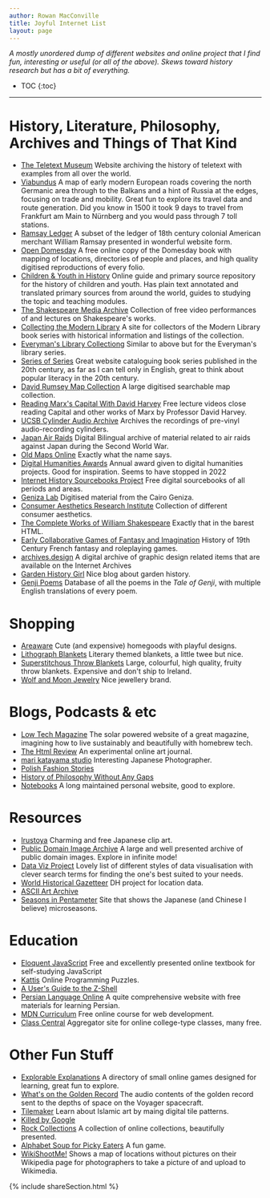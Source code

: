 ```yaml
---
author: Rowan MacConville
title: Joyful Internet List
layout: page
---
```

*A mostly unordered dump of different websites and online project that I find fun, interesting or useful (or all of the above). Skews toward history research but has a bit of everything.*
* TOC
{:toc}

---
# History, Literature, Philosophy, Archives and Things of That Kind
- [The Teletext Museum](https://teletext.mb21.co.uk/) Website archiving the history of teletext with examples from all over the world.
- [Viabundus](https://www.landesgeschichte.uni-goettingen.de/handelsstrassen/map.php?lat=54.02351987047388&lon=18.654785156250004&z=6) A map of early modern European roads covering the north Germanic area through to the Balkans and a hint of Russia at the edges, focusing on trade and mobility. Great fun to explore its travel data and route generation. Did you know in 1500 it took 9 days to travel from Frankfurt am Main to Nürnberg and you would pass through 7 toll stations.
- [Ramsay Ledger](https://ramsay.arthistory.wisc.edu/about/) A subset of the ledger of 18th century colonial American merchant William Ramsay presented in wonderful website form.
- [Open Domesday](https://opendomesday.org/) A free online copy of the Domesday book with mapping of locations, directories of people and places, and high quality digitised reproductions of every folio.
- [Children & Youth in History](https://chnm.gmu.edu/cyh/introduction.html) Online guide and primary source repository for the history of children and youth. Has plain text annotated and translated primary sources from around the world, guides to studying the topic and teaching modules.
- [The Shakespeare Media Archive](https://sites.google.com/ncsu.edu/the-shakespeare-media-archive/home) Collection of free video performances of and lectures on Shakespeare's works.
- [Collecting the Modern Library](https://www.modernlib.com)  A site for collectors of the Modern Library book series with historical information and listings of the collection.
- [Everyman's Library Collectiong](http://everymanslibrarycollecting.com/) Similar to above but for the Everyman's library series.
- [Series of Series](https://seriesofseries.com/) Great website cataloguing book series published in the 20th century, as far as I can tell only in English, great to think about popular literacy in the 20th century.
- [David Rumsey Map Collection](https://www.davidrumsey.com/) A large digitised searchable map collection.
- [Reading Marx's Capital With David Harvey](https://davidharvey.org/reading-capital/) Free lecture videos close reading Capital and other works of Marx by Professor David Harvey.
- [UCSB Cylinder Audio Archive](https://cylinders.library.ucsb.edu/index.php) Archives the recordings of pre-vinyl audio-recording cylinders.
- [Japan Air Raids](https://www.japanairraids.org/) Digital Bilingual archive of material related to air raids against Japan during the Second World War.
- [Old Maps Online](https://www.oldmapsonline.org) Exactly what the name says.
- [Digital Humanities Awards](http://dhawards.org/) Annual award given to digital humanities projects. Good for inspiration. Seems to have stopped in 2022
- [Internet History Sourcebooks Project](https://sourcebooks.fordham.edu/index.asp) Free digital sourcebooks of all periods and areas.
- [Geniza Lab](https://genizalab.princeton.edu/) Digitised material from the Cairo Geniza.
- [Consumer Aesthetics Research Institute](https://cari.institute/) Collection of different consumer aesthetics.
- [The Complete Works of William Shakespeare](https://shakespeare.mit.edu/) Exactly that in the barest HTML.
- [Early Collaborative Games of Fantasy and Imagination](https://wobbupalooza.neocities.org/) History of 19th Century French fantasy and roleplaying games.
- [archives.design](https://archives.design/) A digital archive of graphic design related items that are available on the Internet Archives
- [Garden History Girl](https://www.gardenhistorygirl.co.uk/) Nice blog about garden history.
- [Genji Poems](https://genjipoems.org/) Database of all the poems in the *Tale of Genji*, with multiple English translations of every poem.


# Shopping
- [Areaware](https://www.areaware.com/) Cute (and expensive) homegoods with playful designs.
- [Lithograph Blankets](https://www.litographs.com/collections/blankets) Literary themed blankets, a little twee but nice.
- [Superstitchous Throw Blankets](https://superstitchous.com/) Large, colourful, high quality, fruity throw blankets. Expensive and don't ship to Ireland. 
- [Wolf and Moon Jewelry](https://www.wolfandmoon.com/en-ie) Nice jewellery brand.

# Blogs, Podcasts & etc
- [Low Tech Magazine](https://solar.lowtechmagazine.com/) The solar powered website of a great magazine, imagining how to live sustainably and beautifully with homebrew tech.
- [The Html Review](https://thehtml.review/) An experimental online art journal.
- [mari katayama studio](http://shell-kashime.com/) Interesting Japanese Photographer.
- [Polish Fashion Stories](https://www.polishfashionstories.com/)
- [History of Philosophy Without Any Gaps](https://www.historyofphilosophy.net/)
- [Notebooks](http://bactra.org/notebooks/) A long maintained personal website, good to explore.

# Resources
- [Irustoya](https://www.irasutoya.com/) Charming and free Japanese clip art.
- [Public Domain Image Archive](https://pdimagearchive.org/infinite-view/) A large and well presented archive of public domain images. Explore in infinite mode!
- [Data Viz Project](https://datavizproject.com/) Lovely list of different styles of data visualisation with clever search terms for finding the one's best suited to your needs.
- [World Historical Gazetteer](https://whgazetteer.org/) DH project for location data.
- [ASCII Art Archive](https://www.asciiart.eu/)
- [Seasons in Pentameter](https://pentad.world/) Site that shows the Japanese (and Chinese I believe) microseasons.

# Education
- [Eloquent JavaScript](https://eloquentjavascript.net) Free and excellently presented online textbook for self-studying JavaScript
- [Kattis](https://open.kattis.com/) Online Programming Puzzles.
- [A User's Guide to the Z-Shell](https://zsh.sourceforge.io/Guide/zshguide.html)
- [Persian Language Online](https://persianlanguageonline.com/) A quite comprehensive website with free materials for learning Persian.
- [MDN Curriculum](https://developer.mozilla.org/en-US/curriculum/) Free online course for web development.
- [Class Central](https://www.classcentral.com/) Aggregator site for online college-type classes, many free.


# Other Fun Stuff
- [Explorable Explanations](https://explorabl.es/) A directory of small online games designed for learning, great fun to explore.
- [What's on the Golden Record](https://science.nasa.gov/mission/voyager/golden-record-contents/greetings/) The audio contents of the golden record sent to the depths of space on the Voyager spacecraft.
- [Tilemaker](https://tilemaker.qfi.org/) Learn about Islamic art by maing digital tile patterns.
- [Killed by Google](https://killedbygoogle.com/)
- [Rock Collections](https://rockcollections.site/) A collection of online collections, beautifully presented.
- [Alphabet Soup for Picky Eaters](https://managore.itch.io/alphabet-soup-for-picky-eaters) A fun game.
- [WikiShootMe!](https://wikishootme.toolforge.org) Shows a map of locations without pictures on their Wikipedia page for photographers to take a picture of and upload to Wikimedia.

{% include shareSection.html %}
